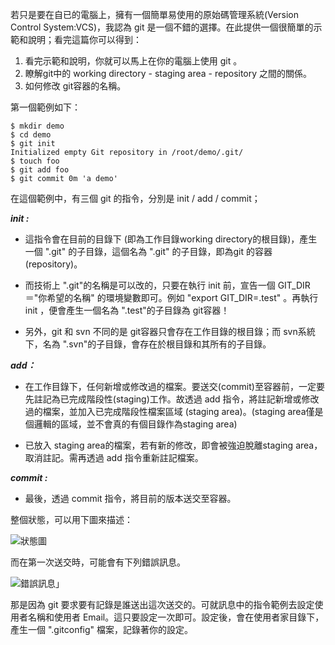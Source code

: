 若只是要在自已的電腦上，擁有一個簡單易使用的原始碼管理系統(Version Control System:VCS)，我認為 git 是一個不錯的選擇。在此提供一個很簡單的示範和說明；看完這篇你可以得到：
1. 看完示範和說明，你就可以馬上在你的電腦上使用 git 。
2. 瞭解git中的 working directory - staging area - repository 之間的關係。
3. 如何修改 git容器的名稱。

第一個範例如下：

    $ mkdir demo
    $ cd demo
    $ git init
    Initialized empty Git repository in /root/demo/.git/
    $ touch foo
    $ git add foo
    $ git commit 0m 'a demo'

在這個範例中，有三個 git 的指令，分別是 init / add / commit；

***init :***
* 這指令會在目前的目錄下 (即為工作目錄working directory的根目錄)，產生一個 ".git" 的子目錄，這個名為 ".git" 的子目錄，即為git 的容器(repository)。

* 而技術上 ".git"的名稱是可以改的，只要在執行 init 前，宣告一個 GIT_DIR＝"你希望的名稱" 的環境變數即可。例如 "export GIT_DIR=.test" 。再執行 init ，便會產生一個名為 ".test"的子目錄為 git容器！

* 另外，git 和 svn 不同的是 git容器只會存在工作目錄的根目錄；而 svn系統下，名為 ".svn"的子目錄，會存在於根目錄和其所有的子目錄。

***add：***
* 在工作目錄下，任何新增或修改過的檔案。要送交(commit)至容器前，一定要先註記為已完成階段性(staging)工作。故透過 add 指令，將註記新增或修改過的檔案，並加入已完成階段性檔案區域 (staging area)。(staging area僅是個邏輯的區域，並不會真的有個目錄作為staging area)

* 已放入 staging area的檔案，若有新的修改，即會被強迫脫離staging area，取消註記。需再透過 add 指令重新註記檔案。

***commit :***
* 最後，透過 commit 指令，將目前的版本送交至容器。

整個狀態，可以用下圖來描述：

![狀態圖](http://3.bp.blogspot.com/-wjCcvNlqIiQ/UNLIv6pYeAI/AAAAAAAAABw/SgtJ75GcLvU/s1600/Git_Local_Operations.png)

而在第一次送交時，可能會有下列錯誤訊息。

![錯誤訊息」](http://2.bp.blogspot.com/-7EaTclI_cbk/UNHsjODS1iI/AAAAAAAAABc/CAmoCcz9l-I/s320/%E8%9E%A2%E5%B9%95%E5%BF%A%E7%85%A7+2012-12-20+%E4%B8%8A%E5%8D%8812.33.44.png)

那是因為 git 要求要有記錄是誰送出這次送交的。可就訊息中的指令範例去設定使用者名稱和使用者 Email。這只要設定一次即可。設定後，會在使用者家目錄下，產生一個 ".gitconfig" 檔案，記錄著你的設定。


